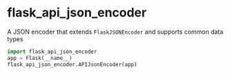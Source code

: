 # flask_api_json_encoder

A JSON encoder that extends `FlaskJSONEncoder` and supports common data types

```python
import flask_api_json_encoder
app = Flask(__name__)
flask_api_json_encoder.APIJsonEncoder(app)
```
